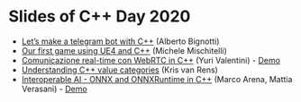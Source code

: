 # Slides of C++ Day 2020

- [Let’s make a telegram bot with C++](https://dev.bigno.it/cpp/tgmAPI-en.pdf) (Alberto Bignotti)
- [Our first game using UE4 and C++](https://github.com/italiancpp/cppday20/blob/main/Our%20first%20game%20using%20UE4%20and%20Cpp%20-%20Michele%20Mischitelli.pdf) (Michele Mischitelli)
- [Comunicazione real-time con WebRTC in C++](https://github.com/italiancpp/cppday20/blob/main/webrtc-cppday2020.pdf) (Yuri Valentini) - [Demo](https://github.com/italiancpp/cppday20/blob/main/webrtc-cppday2020-code.zip)
- [Understanding C++ value categories](https://krisvanrens.github.io/slides/value-categories-talk-cpp-it/talk.html#/title-slide) (Kris van Rens)
- [Interoperable AI - ONNX and ONNXRuntime in C++](https://github.com/italiancpp/cppday20/blob/main/Interoperable%20AI%20-%20Marco%20Arena%2C%20Mattia%20Verasani.pdf) (Marco Arena, Mattia Verasani) - [Demo](https://github.com/ilpropheta/onnxruntime-demo)
